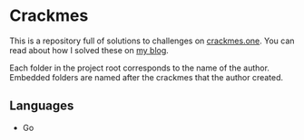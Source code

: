 # Crackmes

This is a repository full of solutions to challenges on [crackmes.one](https://crackmes.one). You can read about how I solved these on [my blog](https://pygrum.github.io).  

Each folder in the project root corresponds to the name of the author. Embedded folders are named after the crackmes that the author created.

## Languages

- Go
